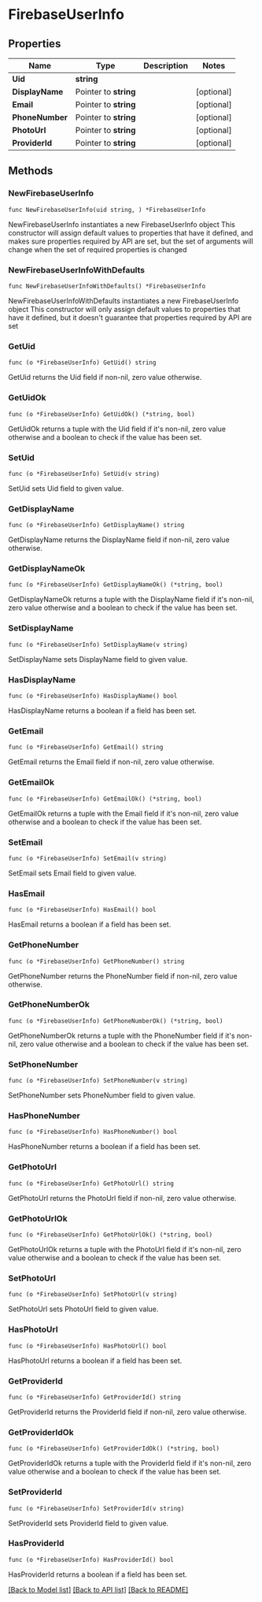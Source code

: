 # FirebaseUserInfo

## Properties

Name | Type | Description | Notes
------------ | ------------- | ------------- | -------------
**Uid** | **string** |  | 
**DisplayName** | Pointer to **string** |  | [optional] 
**Email** | Pointer to **string** |  | [optional] 
**PhoneNumber** | Pointer to **string** |  | [optional] 
**PhotoUrl** | Pointer to **string** |  | [optional] 
**ProviderId** | Pointer to **string** |  | [optional] 

## Methods

### NewFirebaseUserInfo

`func NewFirebaseUserInfo(uid string, ) *FirebaseUserInfo`

NewFirebaseUserInfo instantiates a new FirebaseUserInfo object
This constructor will assign default values to properties that have it defined,
and makes sure properties required by API are set, but the set of arguments
will change when the set of required properties is changed

### NewFirebaseUserInfoWithDefaults

`func NewFirebaseUserInfoWithDefaults() *FirebaseUserInfo`

NewFirebaseUserInfoWithDefaults instantiates a new FirebaseUserInfo object
This constructor will only assign default values to properties that have it defined,
but it doesn't guarantee that properties required by API are set

### GetUid

`func (o *FirebaseUserInfo) GetUid() string`

GetUid returns the Uid field if non-nil, zero value otherwise.

### GetUidOk

`func (o *FirebaseUserInfo) GetUidOk() (*string, bool)`

GetUidOk returns a tuple with the Uid field if it's non-nil, zero value otherwise
and a boolean to check if the value has been set.

### SetUid

`func (o *FirebaseUserInfo) SetUid(v string)`

SetUid sets Uid field to given value.


### GetDisplayName

`func (o *FirebaseUserInfo) GetDisplayName() string`

GetDisplayName returns the DisplayName field if non-nil, zero value otherwise.

### GetDisplayNameOk

`func (o *FirebaseUserInfo) GetDisplayNameOk() (*string, bool)`

GetDisplayNameOk returns a tuple with the DisplayName field if it's non-nil, zero value otherwise
and a boolean to check if the value has been set.

### SetDisplayName

`func (o *FirebaseUserInfo) SetDisplayName(v string)`

SetDisplayName sets DisplayName field to given value.

### HasDisplayName

`func (o *FirebaseUserInfo) HasDisplayName() bool`

HasDisplayName returns a boolean if a field has been set.

### GetEmail

`func (o *FirebaseUserInfo) GetEmail() string`

GetEmail returns the Email field if non-nil, zero value otherwise.

### GetEmailOk

`func (o *FirebaseUserInfo) GetEmailOk() (*string, bool)`

GetEmailOk returns a tuple with the Email field if it's non-nil, zero value otherwise
and a boolean to check if the value has been set.

### SetEmail

`func (o *FirebaseUserInfo) SetEmail(v string)`

SetEmail sets Email field to given value.

### HasEmail

`func (o *FirebaseUserInfo) HasEmail() bool`

HasEmail returns a boolean if a field has been set.

### GetPhoneNumber

`func (o *FirebaseUserInfo) GetPhoneNumber() string`

GetPhoneNumber returns the PhoneNumber field if non-nil, zero value otherwise.

### GetPhoneNumberOk

`func (o *FirebaseUserInfo) GetPhoneNumberOk() (*string, bool)`

GetPhoneNumberOk returns a tuple with the PhoneNumber field if it's non-nil, zero value otherwise
and a boolean to check if the value has been set.

### SetPhoneNumber

`func (o *FirebaseUserInfo) SetPhoneNumber(v string)`

SetPhoneNumber sets PhoneNumber field to given value.

### HasPhoneNumber

`func (o *FirebaseUserInfo) HasPhoneNumber() bool`

HasPhoneNumber returns a boolean if a field has been set.

### GetPhotoUrl

`func (o *FirebaseUserInfo) GetPhotoUrl() string`

GetPhotoUrl returns the PhotoUrl field if non-nil, zero value otherwise.

### GetPhotoUrlOk

`func (o *FirebaseUserInfo) GetPhotoUrlOk() (*string, bool)`

GetPhotoUrlOk returns a tuple with the PhotoUrl field if it's non-nil, zero value otherwise
and a boolean to check if the value has been set.

### SetPhotoUrl

`func (o *FirebaseUserInfo) SetPhotoUrl(v string)`

SetPhotoUrl sets PhotoUrl field to given value.

### HasPhotoUrl

`func (o *FirebaseUserInfo) HasPhotoUrl() bool`

HasPhotoUrl returns a boolean if a field has been set.

### GetProviderId

`func (o *FirebaseUserInfo) GetProviderId() string`

GetProviderId returns the ProviderId field if non-nil, zero value otherwise.

### GetProviderIdOk

`func (o *FirebaseUserInfo) GetProviderIdOk() (*string, bool)`

GetProviderIdOk returns a tuple with the ProviderId field if it's non-nil, zero value otherwise
and a boolean to check if the value has been set.

### SetProviderId

`func (o *FirebaseUserInfo) SetProviderId(v string)`

SetProviderId sets ProviderId field to given value.

### HasProviderId

`func (o *FirebaseUserInfo) HasProviderId() bool`

HasProviderId returns a boolean if a field has been set.


[[Back to Model list]](../README.md#documentation-for-models) [[Back to API list]](../README.md#documentation-for-api-endpoints) [[Back to README]](../README.md)


